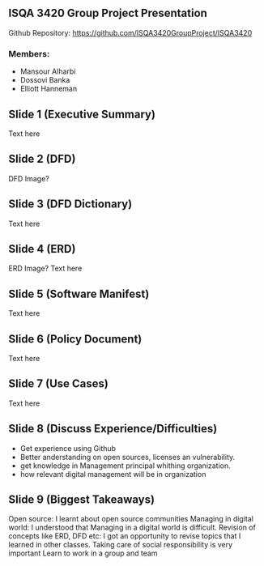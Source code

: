 ## ISQA 3420 Group Project Presentation
Github Repository: https://github.com/ISQA3420GroupProject/ISQA3420

### Members:
* Mansour Alharbi
* Dossovi Banka
* Elliott Hanneman

## Slide 1 (Executive Summary)

  Text here

## Slide 2 (DFD)

  DFD Image?
  
## Slide 3 (DFD Dictionary)

  Text here
  
## Slide 4 (ERD)

  ERD Image?
  Text here
  
## Slide 5 (Software Manifest)

  Text here
  
## Slide 6 (Policy Document)

  Text here
  
## Slide 7 (Use Cases)

  Text here

## Slide 8 (Discuss Experience/Difficulties)

 - Get experience using Github 
 - Better anderstanding on open sources, licenses an vulnerability.
 - get knowledge in Management principal whithing organization.
 - how relevant digital management will be in organization 
  
## Slide 9 (Biggest Takeaways)

Open source: I learnt about open source communities
Managing in digital world: I understood that Managing in a digital world is difficult.
Revision of concepts like ERD, DFD etc: I got an opportunity to revise topics that I learned in other classes.
Taking care of social responsibility is very important
Learn to work in a group and team
